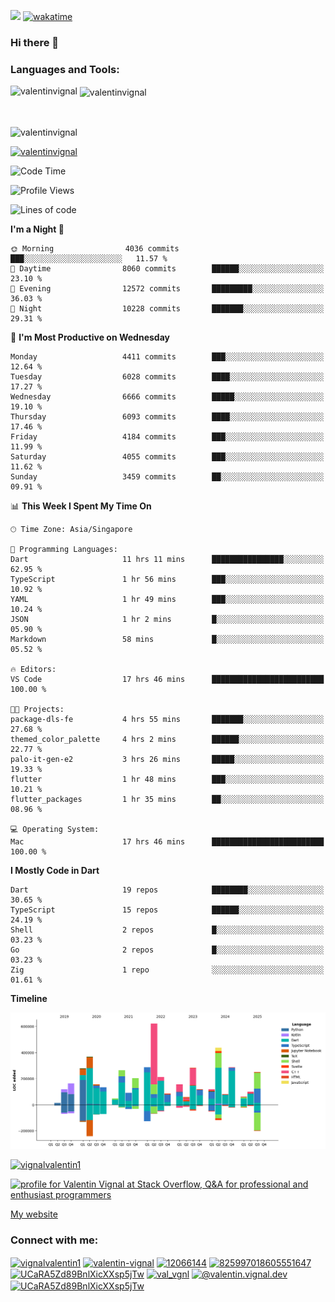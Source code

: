 
![](https://komarev.com/ghpvc/?username=valentinvignal&label=Profile%20views&color=0e75b6&style=flat)
[![wakatime](https://wakatime.com/badge/user/a700230c-ba51-4378-8fbc-fbcb542401ed.svg)](https://wakatime.com/@a700230c-ba51-4378-8fbc-fbcb542401ed)

### Hi there 👋

<h3 align="left">Languages and Tools:</h3>


<p><img align="left" src="https://github-readme-stats.vercel.app/api?username=ValentinVignal&count_private=true&show_icons=true&theme=dark" alt="valentinvignal" /></p>

<p>&nbsp;<img align="center" src="https://github-readme-stats.vercel.app/api/top-langs/?username=ValentinVignal&hide=jupyter%20notebook&layout=compact&theme=dark" alt="valentinvignal" /></p>

<br/>

<p><img align="center" src="https://github-readme-streak-stats.herokuapp.com/?user=valentinvignal&theme=dark" alt="valentinvignal" /></p>


<p align="left"> <a href="https://github.com/ryo-ma/github-profile-trophy"><img src="https://github-profile-trophy.vercel.app/?username=valentinvignal&theme=darkhub" alt="valentinvignal" /></a> </p>

<!--START_SECTION:waka-->
![Code Time](http://img.shields.io/badge/Code%20Time-3%2C543%20hrs%2014%20mins-blue)

![Profile Views](http://img.shields.io/badge/Profile%20Views-0-blue)

![Lines of code](https://img.shields.io/badge/From%20Hello%20World%20I%27ve%20Written-5.0%20million%20lines%20of%20code-blue)

**I'm a Night 🦉** 

```text
🌞 Morning                4036 commits        ███░░░░░░░░░░░░░░░░░░░░░░   11.57 % 
🌆 Daytime                8060 commits        ██████░░░░░░░░░░░░░░░░░░░   23.10 % 
🌃 Evening                12572 commits       █████████░░░░░░░░░░░░░░░░   36.03 % 
🌙 Night                  10228 commits       ███████░░░░░░░░░░░░░░░░░░   29.31 % 
```
📅 **I'm Most Productive on Wednesday** 

```text
Monday                   4411 commits        ███░░░░░░░░░░░░░░░░░░░░░░   12.64 % 
Tuesday                  6028 commits        ████░░░░░░░░░░░░░░░░░░░░░   17.27 % 
Wednesday                6666 commits        █████░░░░░░░░░░░░░░░░░░░░   19.10 % 
Thursday                 6093 commits        ████░░░░░░░░░░░░░░░░░░░░░   17.46 % 
Friday                   4184 commits        ███░░░░░░░░░░░░░░░░░░░░░░   11.99 % 
Saturday                 4055 commits        ███░░░░░░░░░░░░░░░░░░░░░░   11.62 % 
Sunday                   3459 commits        ██░░░░░░░░░░░░░░░░░░░░░░░   09.91 % 
```


📊 **This Week I Spent My Time On** 

```text
🕑︎ Time Zone: Asia/Singapore

💬 Programming Languages: 
Dart                     11 hrs 11 mins      ████████████████░░░░░░░░░   62.95 % 
TypeScript               1 hr 56 mins        ███░░░░░░░░░░░░░░░░░░░░░░   10.92 % 
YAML                     1 hr 49 mins        ███░░░░░░░░░░░░░░░░░░░░░░   10.24 % 
JSON                     1 hr 2 mins         █░░░░░░░░░░░░░░░░░░░░░░░░   05.90 % 
Markdown                 58 mins             █░░░░░░░░░░░░░░░░░░░░░░░░   05.52 % 

🔥 Editors: 
VS Code                  17 hrs 46 mins      █████████████████████████   100.00 % 

🐱‍💻 Projects: 
package-dls-fe           4 hrs 55 mins       ███████░░░░░░░░░░░░░░░░░░   27.68 % 
themed_color_palette     4 hrs 2 mins        ██████░░░░░░░░░░░░░░░░░░░   22.77 % 
palo-it-gen-e2           3 hrs 26 mins       █████░░░░░░░░░░░░░░░░░░░░   19.33 % 
flutter                  1 hr 48 mins        ███░░░░░░░░░░░░░░░░░░░░░░   10.21 % 
flutter_packages         1 hr 35 mins        ██░░░░░░░░░░░░░░░░░░░░░░░   08.96 % 

💻 Operating System: 
Mac                      17 hrs 46 mins      █████████████████████████   100.00 % 
```

**I Mostly Code in Dart** 

```text
Dart                     19 repos            ████████░░░░░░░░░░░░░░░░░   30.65 % 
TypeScript               15 repos            ██████░░░░░░░░░░░░░░░░░░░   24.19 % 
Shell                    2 repos             █░░░░░░░░░░░░░░░░░░░░░░░░   03.23 % 
Go                       2 repos             █░░░░░░░░░░░░░░░░░░░░░░░░   03.23 % 
Zig                      1 repo              ░░░░░░░░░░░░░░░░░░░░░░░░░   01.61 % 
```



**Timeline**

![Lines of Code chart](https://raw.githubusercontent.com/ValentinVignal/ValentinVignal/main/assets/bar_graph.png)


<!--END_SECTION:waka-->

<p align="left"> <a href="https://twitter.com/vignalvalentin1" target="blank"><img src="https://img.shields.io/twitter/follow/vignalvalentin1?logo=twitter" alt="vignalvalentin1" /></a> </p>

<a href="https://stackoverflow.com/users/12066144/valentin-vignal"><img src="https://stackexchange.com/users/flair/16694563.png?theme=dark" width="208" height="58" alt="profile for Valentin Vignal at Stack Overflow, Q&amp;A for professional and enthusiast programmers" title="profile for Valentin Vignal at Stack Overflow, Q&amp;A for professional and enthusiast programmers"></a>

[My website](https://valentinvignal.github.io/portfolio/)

<h3 align="left">Connect with me:</h3>
<p align="left">
<a href="https://twitter.com/vignalvalentin1" target="blank"><img align="center" src="https://raw.githubusercontent.com/rahuldkjain/github-profile-readme-generator/master/src/images/icons/Social/twitter.svg" alt="vignalvalentin1" height="30" width="40" /></a>
<a href="https://linkedin.com/in/valentin-vignal" target="blank"><img align="center" src="https://raw.githubusercontent.com/rahuldkjain/github-profile-readme-generator/master/src/images/icons/Social/linked-in-alt.svg" alt="valentin-vignal" height="30" width="40" /></a>
<a href="https://stackoverflow.com/users/12066144" target="blank"><img align="center" src="https://raw.githubusercontent.com/rahuldkjain/github-profile-readme-generator/master/src/images/icons/Social/stack-overflow.svg" alt="12066144" height="30" width="40" /></a>
<a href="https://discordapp.com/users/825997018605551647" target="blank"><img align="center" src="https://raw.githubusercontent.com/rahuldkjain/github-profile-readme-generator/master/src/images/icons/Social/discord.svg" alt="825997018605551647" height="30" width="40" /></a>
<a href="https://www.reddit.com/user/ValentinVignal" target="blank"><img align="center" src="https://raw.githubusercontent.com/rahuldkjain/github-profile-readme-generator/master/src/images/icons/Social/reddit.svg" alt="UCaRA5Zd89BnlXicXXsp5jTw" height="30" width="40" /></a>
<a href="https://instagram.com/valentin_vignal" target="blank"><img align="center" src="https://raw.githubusercontent.com/rahuldkjain/github-profile-readme-generator/master/src/images/icons/Social/instagram.svg" alt="val_vgnl" height="30" width="40" /></a>
<a href="https://medium.com/@valentin.vignal.dev" target="blank"><img align="center" src="https://raw.githubusercontent.com/rahuldkjain/github-profile-readme-generator/master/src/images/icons/Social/medium.svg" alt="@valentin.vignal.dev" height="30" width="40" /></a>
<a href="https://www.youtube.com/channel/UCaRA5Zd89BnlXicXXsp5jTw" target="blank"><img align="center" src="https://raw.githubusercontent.com/rahuldkjain/github-profile-readme-generator/master/src/images/icons/Social/youtube.svg" alt="UCaRA5Zd89BnlXicXXsp5jTw" height="30" width="40" /></a>
</p>


